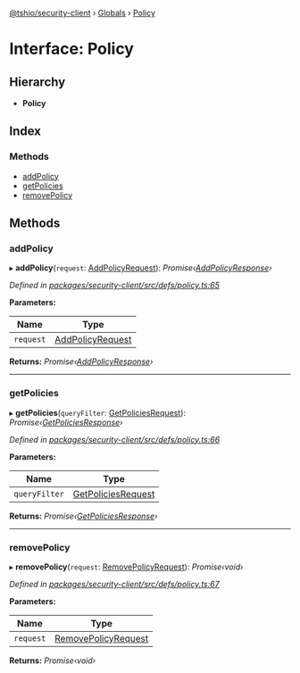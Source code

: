 [@tshio/security-client](../README.md) › [Globals](../globals.md) › [Policy](policy.md)

# Interface: Policy

## Hierarchy

* **Policy**

## Index

### Methods

* [addPolicy](policy.md#markdown-header-addpolicy)
* [getPolicies](policy.md#markdown-header-getpolicies)
* [removePolicy](policy.md#markdown-header-removepolicy)

## Methods

###  addPolicy

▸ **addPolicy**(`request`: [AddPolicyRequest](addpolicyrequest.md)): *Promise‹[AddPolicyResponse](addpolicyresponse.md)›*

*Defined in [packages/security-client/src/defs/policy.ts:65](https://github.com/TheSoftwareHouse/rad-modules-tools/blob/22a789f/packages/security-client/src/defs/policy.ts#L65)*

**Parameters:**

Name | Type |
------ | ------ |
`request` | [AddPolicyRequest](addpolicyrequest.md) |

**Returns:** *Promise‹[AddPolicyResponse](addpolicyresponse.md)›*

___

###  getPolicies

▸ **getPolicies**(`queryFilter`: [GetPoliciesRequest](../globals.md#markdown-header-getpoliciesrequest)): *Promise‹[GetPoliciesResponse](getpoliciesresponse.md)›*

*Defined in [packages/security-client/src/defs/policy.ts:66](https://github.com/TheSoftwareHouse/rad-modules-tools/blob/22a789f/packages/security-client/src/defs/policy.ts#L66)*

**Parameters:**

Name | Type |
------ | ------ |
`queryFilter` | [GetPoliciesRequest](../globals.md#markdown-header-getpoliciesrequest) |

**Returns:** *Promise‹[GetPoliciesResponse](getpoliciesresponse.md)›*

___

###  removePolicy

▸ **removePolicy**(`request`: [RemovePolicyRequest](../globals.md#markdown-header-removepolicyrequest)): *Promise‹void›*

*Defined in [packages/security-client/src/defs/policy.ts:67](https://github.com/TheSoftwareHouse/rad-modules-tools/blob/22a789f/packages/security-client/src/defs/policy.ts#L67)*

**Parameters:**

Name | Type |
------ | ------ |
`request` | [RemovePolicyRequest](../globals.md#markdown-header-removepolicyrequest) |

**Returns:** *Promise‹void›*
